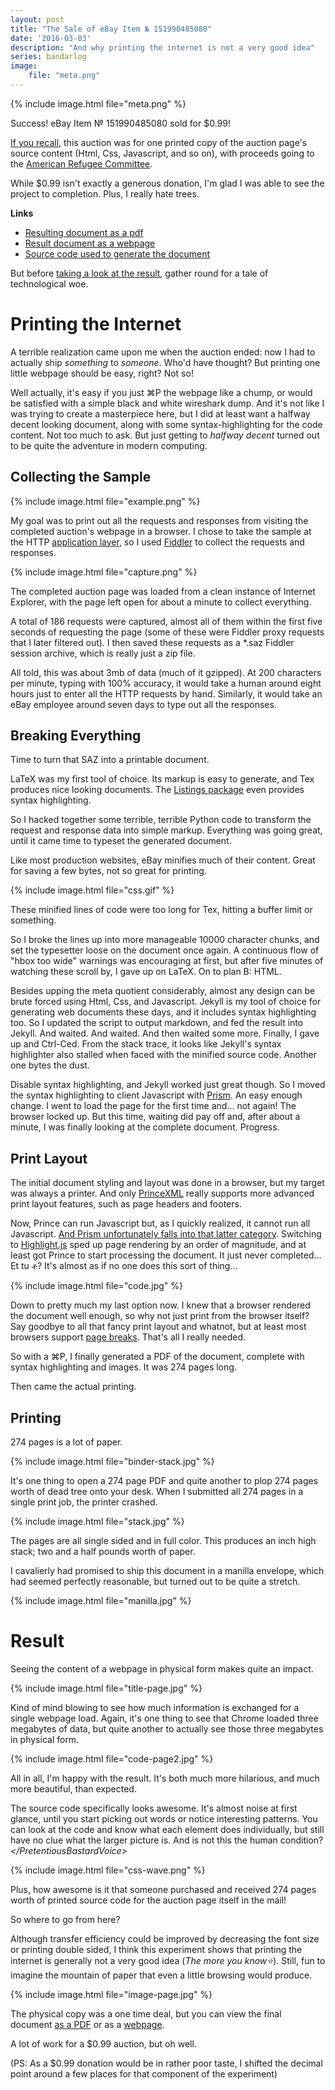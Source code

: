 ```yaml
---
layout: post
title: "The Sale of eBay Item № 151990485080"
date: '2016-03-03'
description: "And why printing the internet is not a very good idea"
series: bandarlog
image:
    file: "meta.png"
---
```


{% include image.html file="meta.png" %}

Success! eBay Item № 151990485080 sold for $0.99!

[If you recall][original_post], this auction was for one printed copy of the auction page's source content (Html, Css, Javascript, and so on), with proceeds going to the [American Refugee Committee][arc].

While $0.99 isn't exactly a generous donation, I'm glad I was able to see the project to completion. Plus, I really hate trees.

**Links**

* [Resulting document as a pdf][pdf]
* [Result document as a webpage][page]
* [Source code used to generate the document][src]

But before [taking a look at the result](#result), gather round for a tale of technological woe.

# Printing the Internet
A terrible realization came upon me when the auction ended: now I had to actually ship *something* to *someone*. Who'd have thought? But printing one little webpage should be easy, right? Not so!

Well actually, it's easy if you just ⌘P the webpage like a chump, or would be satisfied with a simple black and white wireshark dump. And it's not like I was trying to create a masterpiece here, but I did at least want a halfway decent looking document, along with some syntax-highlighting for the code content. Not too much to ask. But just getting to *halfway decent* turned out to be quite the adventure in modern computing.

## Collecting the Sample
{% include image.html file="example.png" %}

My goal was to print out all the requests and responses from visiting the completed auction's webpage in a browser. I chose to take the sample at the HTTP [application layer](https://en.wikipedia.org/wiki/Application_layer), so I used [Fiddler][fiddler] to collect the requests and responses. 

{% include image.html file="capture.png" %}

The completed auction page was loaded from a clean instance of Internet Explorer, with the page left open for about a minute to collect everything.

A total of 186 requests were captured, almost all of them within the first five seconds of requesting the page (some of these were Fiddler proxy requests that I later filtered out). I then saved these requests as a \*.saz Fiddler session archive, which is really just a zip file.

All told, this was about 3mb of data (much of it gzipped). At 200 characters per minute, typing with 100% accuracy, it would take a human around eight hours just to enter all the HTTP requests by hand. Similarly, it would take an eBay employee around seven days to type out all the responses.

## Breaking Everything
Time to turn that SAZ into a printable document.

LaTeX was my first tool of choice. Its markup is easy to generate, and Tex produces nice looking documents. The [Listings package](http://www.ctan.org/tex-archive/macros/latex/contrib/listings/) even provides syntax highlighting.

So I hacked together some terrible, terrible Python code to transform the request and response data into simple markup. Everything was going great, until it came time to typeset the generated document.

Like most production websites, eBay minifies much of their content. Great for saving a few bytes, not so great for printing.

{% include image.html file="css.gif" %}

These minified lines of code were too long for Tex, hitting a buffer limit or something.

So I broke the lines up into more manageable 10000 character chunks, and set the typesetter loose on the document once again. A continuous flow of "hbox too wide" warnings was encouraging at first, but after five minutes of watching these scroll by, I gave up on LaTeX. On to plan B: HTML.

Besides upping the meta quotient considerably, almost any design can be brute forced using Html, Css, and Javascript. Jekyll is my tool of choice for generating web documents these days, and it includes syntax highlighting too. So I updated the script to output markdown, and fed the result into Jekyll. And waited. And waited. And then waited some more. Finally, I gave up and Ctrl-Ced. From the stack trace, it looks like Jekyll's syntax highlighter also stalled when faced with the minified source code. Another one bytes the dust.

Disable syntax highlighting, and Jekyll worked just great though. So I moved the syntax highlighting to client Javascript with [Prism](http://prismjs.com). An easy enough change. I went to load the page for the first time and... not again! The browser locked up. But this time, waiting did pay off and, after about a minute, I was finally looking at the complete document. Progress.

## Print Layout
The initial document styling and layout was done in a browser, but my target was always a printer. And only [PrinceXML][prince] really supports more advanced print layout features, such as page headers and footers.

Now, Prince can run Javascript but, as I quickly realized, it cannot run all Javascript. [And Prism unfortunately falls into that latter category](http://www.princexml.com/forum/topic/2510/prism.js-highlighter-support). Switching to [Highlight.js](https://highlightjs.org) sped up page rendering by an order of magnitude, and at least got Prince to start processing the document. It just never completed... Et tu ቶ? It's almost as if no one does this sort of thing...

{% include image.html file="code.jpg" %}

Down to pretty much my last option now. I knew that a browser rendered the document well enough, so why not just print from the browser itself? Say goodbye to all that fancy print layout and whatnot, but at least most browsers support [page breaks](https://developer.mozilla.org/en-US/docs/Web/CSS/page-break-after). That's all I really needed.

So with a ⌘P, I finally generated a PDF of the document, complete with syntax highlighting and images. It was 274 pages long.

Then came the actual printing. 


## Printing
274 pages is a lot of paper. 

{% include image.html file="binder-stack.jpg" %}

It's one thing to open a 274 page PDF and quite another to plop 274 pages worth of dead tree onto your desk. When I submitted all 274 pages in a single print job, the printer crashed.

{% include image.html file="stack.jpg" %}

The pages are all single sided and in full color. This produces an inch high stack; two and a half pounds worth of paper. 

I cavalierly had promised to ship this document in a manilla envelope, which had seemed perfectly reasonable, but turned out to be quite a stretch.

{% include image.html file="manilla.jpg" %}


# Result
Seeing the content of a webpage in physical form makes quite an impact.

{% include image.html file="title-page.jpg" %}

Kind of mind blowing to see how much information is exchanged for a single webpage load. Again, it's one thing to see that Chrome loaded three megabytes of data, but quite another to actually see those three megabytes in physical form. 

{% include image.html file="code-page2.jpg" %}

All in all, I'm happy with the result. It's both much more hilarious, and much more beautiful, than expected.

The source code specifically looks awesome. It's almost noise at first glance, until you start picking out words or notice interesting patterns. You can look at the code and know what each element does individually, but still have no clue what the larger picture is. And is not this the human condition?*\</PretentiousBastardVoice\>*

{% include image.html file="css-wave.png" %}

Plus, how awesome is it that someone purchased and received 274 pages worth of printed source code for the auction page itself in the mail!

So where to go from here?

Although transfer efficiency could be improved by decreasing the font size or printing double sided, I think this experiment shows that printing the internet is generally not a very good idea (*The more you know⭐*). Still, fun to imagine the mountain of paper that even a little browsing would produce.

{% include image.html file="image-page.jpg" %}

The physical copy was a one time deal, but you can view the final document [as a PDF][pdf] or as a [webpage][page].

A lot of work for a $0.99 auction, but oh well.

(PS: As a $0.99 donation would be in rather poor taste, I shifted the decimal point around a few places for that component of the experiment)

[original_post]: /listing-151990485080/

[src]: https://github.com/mattbierner/Ebay-Item-151990485080
[pdf]: https://github.com/mattbierner/Ebay-Item-151990485080/raw/gh-pages/result.pdf
[page]: http://mattbierner.github.io/Ebay-Item-151990485080

[fiddler]: http://www.telerik.com/fiddler
[prince]: http://www.princexml.com
[arc]: http://www.arcrelief.org/
